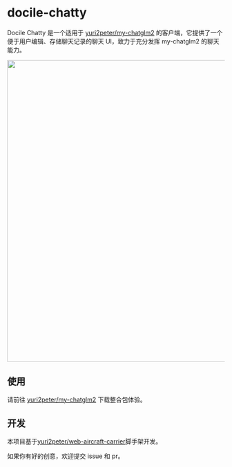 # docile-chatty

Docile Chatty 是一个适用于 [yuri2peter/my-chatglm2](https://github.com/yuri2peter/my-chatglm2) 的客户端，它提供了一个便于用户编辑、存储聊天记录的聊天 UI，致力于充分发挥 my-chatglm2 的聊天能力。

<img src="https://github.com/yuri2peter/docile-chatty/assets/23306626/4f2c389c-d153-4503-9e46-1a2dfef95769" width="700" />

## 使用

请前往 [yuri2peter/my-chatglm2](https://github.com/yuri2peter/my-chatglm2) 下载整合包体验。

## 开发

本项目基于[yuri2peter/web-aircraft-carrier](https://github.com/yuri2peter/web-aircraft-carrier)脚手架开发。

如果你有好的创意，欢迎提交 issue 和 pr。
